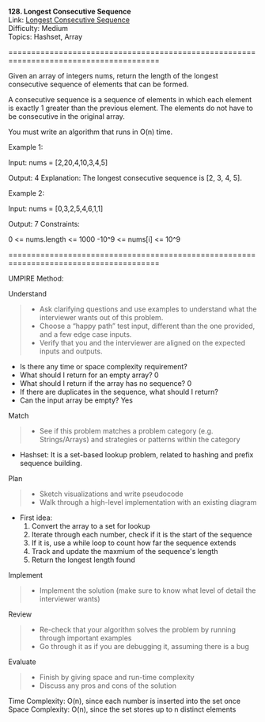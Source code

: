 **128. Longest Consecutive Sequence**  
Link: [Longest Consecutive Sequence](https://neetcode.io/problems/longest-consecutive-sequence?list=neetcode150)  
Difficulty: Medium  
Topics: Hashset, Array

=======================================================================================

Given an array of integers nums, return the length of the longest consecutive sequence of elements that can be formed.

A consecutive sequence is a sequence of elements in which each element is exactly 1 greater than the previous element. The elements do not have to be consecutive in the original array.

You must write an algorithm that runs in O(n) time.

Example 1:

Input: nums = [2,20,4,10,3,4,5]

Output: 4
Explanation: The longest consecutive sequence is [2, 3, 4, 5].

Example 2:

Input: nums = [0,3,2,5,4,6,1,1]

Output: 7
Constraints:

0 <= nums.length <= 1000
-10^9 <= nums[i] <= 10^9

=======================================================================================

UMPIRE Method:

Understand
> - Ask clarifying questions and use examples to understand what the interviewer wants out of this problem.
> - Choose a “happy path” test input, different than the one provided, and a few edge case inputs.
> - Verify that you and the interviewer are aligned on the expected inputs and outputs.
- Is there any time or space complexity requirement?
- What should I return for an empty array? 0
- What should I return if the array has no sequence? 0
- If there are duplicates in the sequence, what should I return?
- Can the input array be empty? Yes
  
Match
> - See if this problem matches a problem category (e.g. Strings/Arrays) and strategies or patterns within the category
- Hashset: It is a set-based lookup problem, related to hashing and prefix sequence building.

Plan
> - Sketch visualizations and write pseudocode
> - Walk through a high-level implementation with an existing diagram
- First idea:
  1. Convert the array to a set for lookup
  2. Iterate through each number, check if it is the start of the sequence
  3. If it is, use a while loop to count how far the sequence extends
  4. Track and update the maxmium of the sequence's length
  5. Return the longest length found

Implement
> - Implement the solution (make sure to know what level of detail the interviewer wants)

Review
> - Re-check that your algorithm solves the problem by running through important examples
> - Go through it as if you are debugging it, assuming there is a bug

Evaluate
> - Finish by giving space and run-time complexity
> - Discuss any pros and cons of the solution


Time Complexity: O(n), since each number is inserted into the set once
Space Complexity: O(n), since the set stores up to n distinct elements



